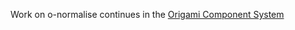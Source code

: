 Work on o-normalise continues in the [Origami Component System](https://github.com/Financial-Times/origami/tree/main/components/o-normalise)

